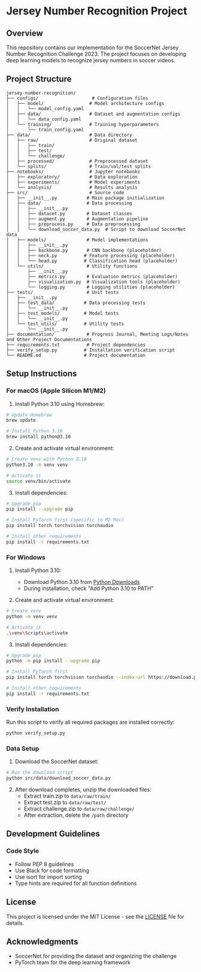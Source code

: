 # Jersey Number Recognition Project

## Overview
This repository contains our implementation for the SoccerNet Jersey Number Recognition Challenge 2023. The project focuses on developing deep learning models to recognize jersey numbers in soccer videos.

## Project Structure
```
jersey-number-recognition/
├── configs/                    # Configuration files
│   ├── model/                 # Model architecture configs
│   │   └── model_config.yaml
│   ├── data/                  # Dataset and augmentation configs
│   │   └── data_config.yaml
│   └── training/              # Training hyperparameters
│       └── train_config.yaml
├── data/                      # Data directory
│   ├── raw/                   # Original dataset
│   │   ├── train/
│   │   ├── test/
│   │   └── challenge/
│   ├── processed/             # Preprocessed dataset
│   └── splits/                # Train/val/test splits
├── notebooks/                 # Jupyter notebooks
│   ├── exploratory/           # Data exploration
│   ├── experiments/           # Model experiments
│   └── analysis/              # Results analysis
├── src/                       # Source code
│   ├── __init__.py           # Main package initialization
│   ├── data/                 # Data processing
│   │   ├── __init__.py
│   │   ├── dataset.py        # Dataset classes
│   │   ├── augment.py        # Augmentation pipeline
│   │   ├── preprocess.py     # Data preprocessing
│   │   └── download_soccer_data.py  # Script to download SoccerNet data
│   ├── models/               # Model implementations
│   │   ├── __init__.py
│   │   ├── backbone.py       # CNN backbone (placeholder)
│   │   ├── neck.py          # Feature processing (placeholder)
│   │   └── head.py          # Classification head (placeholder)
│   └── utils/                # Utility functions
│       ├── __init__.py
│       ├── metrics.py        # Evaluation metrics (placeholder)
│       ├── visualization.py  # Visualization tools (placeholder)
│       └── logging.py        # Logging utilities (placeholder)
├── tests/                    # Unit tests
│   ├── __init__.py
│   ├── test_data/           # Data processing tests
│   │   └── __init__.py
│   ├── test_models/         # Model tests
│   │   └── __init__.py
│   └── test_utils/          # Utility tests
│       └── __init__.py
├── documentation/            # Progress Journal, Meeting Logs/Notes and Other Project Documentations
├── requirements.txt          # Project dependencies
├── verify_setup.py          # Installation verification script
└── README.md                # Project documentation
```

## Setup Instructions

### For macOS (Apple Silicon M1/M2)

1. Install Python 3.10 using Homebrew:
```bash
# Update Homebrew
brew update

# Install Python 3.10
brew install python@3.10
```

2. Create and activate virtual environment:
```bash
# Create venv with Python 3.10
python3.10 -m venv venv

# Activate it
source venv/bin/activate
```

3. Install dependencies:
```bash
# Upgrade pip
pip install --upgrade pip

# Install PyTorch first (specific to M2 Mac)
pip install torch torchvision torchaudio

# Install other requirements
pip install -r requirements.txt
```

### For Windows

1. Install Python 3.10:
   - Download Python 3.10 from [Python Downloads](https://www.python.org/downloads/)
   - During installation, check "Add Python 3.10 to PATH"

2. Create and activate virtual environment:
```bash
# Create venv
python -m venv venv

# Activate it
.\venv\Scripts\activate
```

3. Install dependencies:
```bash
# Upgrade pip
python -m pip install --upgrade pip

# Install PyTorch first
pip install torch torchvision torchaudio --index-url https://download.pytorch.org/whl/cu118

# Install other requirements
pip install -r requirements.txt
```

### Verify Installation
Run this script to verify all required packages are installed correctly:
```bash
python verify_setup.py
```

### Data Setup
1. Download the SoccerNet dataset:
```bash
# Run the download script
python src/data/download_soccer_data.py
```

2. After download completes, unzip the downloaded files:
   - Extract train.zip to `data/raw/train/`
   - Extract test.zip to `data/raw/test/`
   - Extract challenge.zip to `data/raw/challenge/`
   - After extraction, delete the `/path` directory 

## Development Guidelines

### Code Style
- Follow PEP 8 guidelines
- Use Black for code formatting
- Use isort for import sorting
- Type hints are required for all function definitions

## License
This project is licensed under the MIT License - see the [LICENSE](LICENSE) file for details.

## Acknowledgments
- SoccerNet for providing the dataset and organizing the challenge
- PyTorch team for the deep learning framework
